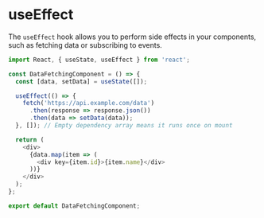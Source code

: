 # useEffect

The `useEffect` hook allows you to perform side effects in your components, such as fetching data or subscribing to events.

```javascript
import React, { useState, useEffect } from 'react';

const DataFetchingComponent = () => {
  const [data, setData] = useState([]);

  useEffect(() => {
    fetch('https://api.example.com/data')
      .then(response => response.json())
      .then(data => setData(data));
  }, []); // Empty dependency array means it runs once on mount

  return (
    <div>
      {data.map(item => (
        <div key={item.id}>{item.name}</div>
      ))}
    </div>
  );
};

export default DataFetchingComponent;

```